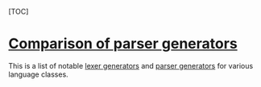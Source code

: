[TOC]



# [Comparison of parser generators](https://en.wikipedia.org/wiki/Comparison_of_parser_generators)

This is a list of notable [lexer generators](https://en.wikipedia.org/wiki/Lexer_generator) and [parser generators](https://en.wikipedia.org/wiki/Parser_generator) for various language classes.

